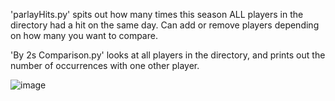 'parlayHits.py' spits out how many times this season ALL players in the directory had a hit on the same day. Can add or remove players depending on how many you want to compare.

'By 2s Comparison.py' looks at all players in the directory, and prints out the number of occurrences with one other player.

![image](https://github.com/carl61433/Baseball-Parlay-Hits/assets/4512134/238ba01a-ab50-4cc6-a89c-f023f042db8e)
